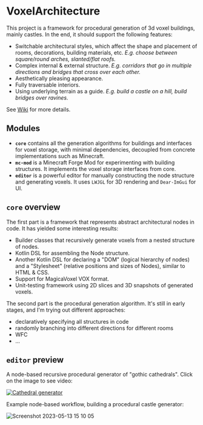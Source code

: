# VoxelArchitecture

This project is a framework for procedural generation of 3d voxel buildings, mainly castles. In the end, it should support the following features:
* Switchable architectural styles, which affect the shape and placement of rooms, decorations, building materials, etc. _E.g. choose between square/round arches, slanted/flat roofs._
* Complex internal & external structure. _E.g. corridors that go in multiple directions and bridges that cross over each other._
* Aesthetically pleasing appearance.
* Fully traversable interiors.
* Using underlying terrain as a guide. _E.g. build a castle on a hill, build bridges over ravines._

See [Wiki](https://github.com/Hunternif/VoxelArchitecture/wiki) for more details.

## Modules

* **`core`** contains all the generation algorithms for buildings and interfaces for voxel storage, with minimal dependencies, decoupled from concrete implementations such as Minecraft.
* **`mc-mod`** is a Minecraft Forge Mod for experimenting with building structures. It implements the voxel storage interfaces from core.
* **`editor`** is a powerful editor for manually constructing the node structure and generating voxels. It uses `LWJGL` for 3D rendering and `Dear-ImGui` for UI.


## `core` overview

The first part is a framework that represents abstract architectural nodes in code. It has yielded some interesting results:
* Builder classes that recursively generate voxels from a nested structure of nodes.
* Kotlin DSL for assembling the Node structure.
* Another Kotlin DSL for declaring a "DOM" (logical hierarchy of nodes) and a "Stylesheet" (relative positions and sizes of Nodes), similar to HTML & CSS.
* Support for MagicaVoxel VOX format.
* Unit-testing framework using 2D slices and 3D snapshots of generated voxels.

The second part is the procedural generation algorithm. It's still in early stages, and I'm trying out different approaches:
* declaratively specifying all structures in code
* randomly branching into different directions for different rooms
* WFC
* ...

## `editor` preview

A node-based recursive procedural generator of "gothic cathedrals". Click on the image to see video:

[![Cathedral generator](https://drive.google.com/uc?id=1MOyj1NiUng7wJYO_94mqH0tRauzF2esR)](https://video.twimg.com/ext_tw_video/1799498121308667904/pu/vid/avc1/1232x720/d-88zDKswYI8Hi8Z.mp4?tag=12)

Example node-based workflow, building a procedural castle generator:

![Screenshot 2023-05-13 15 10 05](https://drive.google.com/uc?id=1MVyLhridPcddcgfmR_HWbiOBtoVaXn_B)
